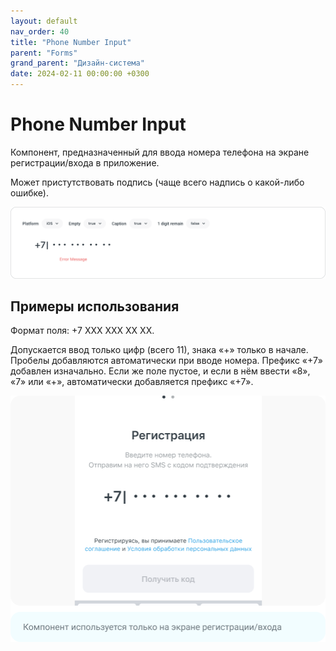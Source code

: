 ```yaml
---
layout: default
nav_order: 40
title: "Phone Number Input"
parent: "Forms"
grand_parent: "Дизайн-система"
date: 2024-02-11 00:00:00 +0300
---
```


# Phone Number Input

Компонент, предназначенный для ввода номера телефона на экране регистрации/входа в приложение.

Может пристутствовать подпись (чаще всего надпись о какой-либо ошибке).

![Phone Number Input](/assets/images/design/forms/phone-input/frame1.png)

## Примеры использования

Формат поля: +7 XXX XXX XX XX.

Допускается ввод только цифр (всего 11), знака «+» только в начале. Пробелы добавляются автоматически
при вводе номера. Префикс «+7» добавлен изначально. Если же поле пустое, и если в нём ввести «8», «7»
или «+», автоматически добавляется префикс «+7».

![Phone Number Input](/assets/images/design/forms/phone-input/frame2.png)

